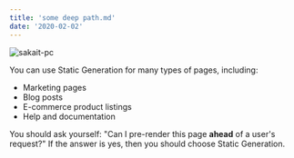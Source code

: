 ```yaml
---
title: 'some deep path.md'
date: '2020-02-02'
---
```


![sakait-pc](https://i.gyazo.com/e44e367b7783ed1a8f120b530a32a4a5.png)

You can use Static Generation for many types of pages, including:

- Marketing pages
- Blog posts
- E-commerce product listings
- Help and documentation

You should ask yourself: "Can I pre-render this page **ahead** of a user's request?" If the answer is yes, then you should choose Static Generation.
